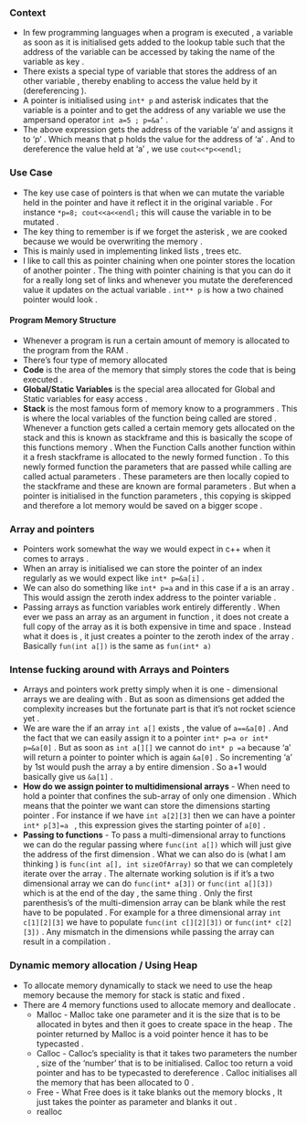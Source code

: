 

### Context 
- In few programming languages when a program is executed , a variable as soon as it is initialised gets added to the lookup table such that the address of the variable can be accessed by taking the name of the variable as key .
- There exists a special type of variable that stores the address of an other variable , thereby enabling to access the value held by it (dereferencing ).
- A pointer is initialised using `int* p` and asterisk indicates that the variable is a pointer and to get the address of any variable we use the ampersand operator `int a=5 ; p=&a’` .
- The above expression gets the address of the variable ‘a’ and assigns it to ‘p’ . Which means that p holds the value for the address of ‘a’ . And to dereference the value held at ‘a’ , we use `cout<<*p<<endl;` 


### Use Case 

- The key use case of pointers is that when we can mutate the variable held in the pointer and have it reflect it in the original variable . For instance `*p=8; cout<<a<<endl;` this will cause the variable in to be mutated . 
- The key thing to remember is if we forget the asterisk , we are cooked because we would be overwriting the memory . 
- This is mainly used in implementing linked lists , trees etc. 
- I like to call this as pointer chaining when one pointer stores the location of another pointer . The thing with pointer chaining is that you can do it for a really long set of links and whenever you mutate the dereferenced value it updates on the actual variable . `int** p` is how a two chained pointer would look . 


#### Program Memory Structure 

- Whenever a program is run a certain amount of memory is allocated to the program from the RAM . 
- There’s four type of memory allocated 
- **Code** is the area of the memory that simply stores the code that is being executed . 
- **Global/Static Variables** is the special area allocated for Global and Static variables for easy access . 
- **Stack** is the most famous form of memory know to a programmers . This is where the local variables of the function being called are stored . Whenever a function gets called a certain memory gets allocated on the stack and this is known as stackframe and this is basically the scope of this functions memory . When the Function Calls another function within it a fresh stackframe is allocated to the newly formed function . To this newly formed function the parameters that are passed while calling are called actual parameters . These parameters are then locally copied to the stackframe and these are known are formal parameters . But when a pointer is initialised in the function parameters , this copying is skipped and therefore a lot memory would be saved on a bigger scope . 

### Array and pointers 

- Pointers work somewhat the way we would expect in c++ when it comes to arrays . 
- When an array is initialised we can store the pointer of an index regularly as we would expect like `int* p=&a[i]` . 
- We can also do something like `int* p=a` and in this case if a is an array . This would assign the zeroth index address to the pointer variable . 
- Passing arrays as function variables work entirely differently . When ever we pass an array as an argument in function , it does not create a full copy of the array as it is both expensive in time and space . Instead what it does is , it just creates a pointer to the zeroth index of the array . Basically `fun(int a[])` is the same as `fun(int* a)` 



### Intense fucking around with Arrays and Pointers 

- Arrays and pointers work pretty simply when it is one - dimensional arrays we are dealing with . But as soon as dimensions get added the complexity increases but the fortunate part is that it’s not rocket science yet . 
- We are ware the if an array `int a[]`  exists , the value of `a==&a[0]` . And the fact that we can easily assign it to a pointer `int* p=a or int* p=&a[0]` . But as soon as `int a[][]` we cannot do `int* p =a` because ‘a’ will return a pointer to pointer which is again `&a[0]` . So incrementing ‘a’ by 1st would push the array a by entire dimension . So a+1 would basically give us `&a[1]` .
- **How do we assign pointer to multidimensional arrays** - When need to hold a pointer that confines the sub-array of only one dimension . Which means that the pointer we want can store the dimensions starting pointer . For instance if we have `int a[2][3]` then we can have a pointer `int* p[3]=a ` , this expression gives the starting pointer of `a[0]` .
- **Passing to functions** - To pass a multi-dimensional array to functions we can do the regular passing where `func(int a[])` which will just give the address of the first dimension . What we can also do is (what I am thinking ) is `func(int a[], int sizeOfArray)` so that we can completely iterate over the array . The alternate working solution is if it’s a two dimensional array we can do `func(int* a[3])` or `func(int a[][3])` which is at the end of the day , the same thing . Only the first parenthesis’s of the multi-dimension array can be blank while the rest have to be populated . For example for a three dimensional array `int c[1][2][3]` we have to populate `func(int c[][2][3])` or `func(int* c[2][3])` . Any mismatch in the dimensions while passing the array can result in a compilation .


### Dynamic memory allocation / Using Heap 

- To allocate memory dynamically to stack we need to use the heap memory because the memory for stack is static and fixed . 
- There are 4 memory functions used to allocate memory and deallocate . 
	- Malloc - Malloc take one parameter and it is the size that is to be allocated in bytes and then it goes to create space in the heap . The pointer returned by Malloc is a void pointer hence it has to be typecasted . 
	- Calloc - Calloc’s speciality is that it takes two parameters the number , size of the ‘number’ that is to be initialised. Calloc too return a void pointer and has to be typecasted to dereference . Calloc initialises all the memory that has been allocated to 0 . 
	-  Free - What Free does is it take blanks out the memory blocks , It just takes the pointer as parameter and blanks it out . 
	- realloc 